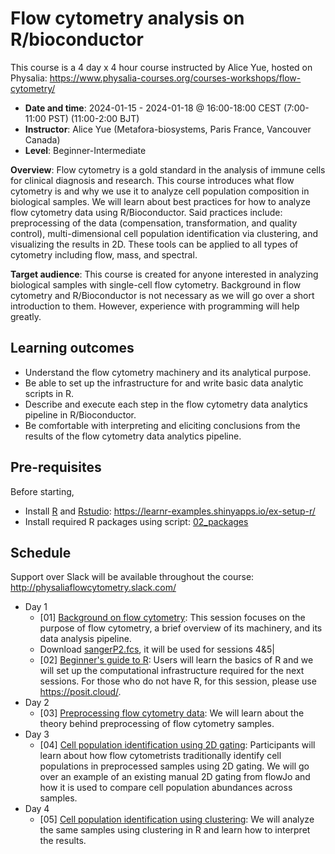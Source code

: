 # Flow cytometry analysis on R/bioconductor

This course is a 4 day x 4 hour course instructed by Alice Yue, hosted on Physalia: https://www.physalia-courses.org/courses-workshops/flow-cytometry/

- **Date and time**: 2024-01-15 - 2024-01-18 @ 16:00-18:00 CEST (7:00-11:00 PST) (11:00-2:00 BJT)
- **Instructor**: Alice Yue (Metafora-biosystems, Paris France, Vancouver Canada)
- **Level**: Beginner-Intermediate

**Overview**: Flow cytometry is a gold standard in the analysis of immune cells for clinical diagnosis and research. This course introduces what flow cytometry is and why we use it to analyze cell population composition in biological samples. We will learn about best practices for how to analyze flow cytometry data using R/Bioconductor. Said practices include: preprocessing of the data (compensation, transformation, and quality control), multi-dimensional cell population identification via clustering, and visualizing the results in 2D. These tools can be applied to all types of cytometry including flow, mass, and spectral.

**Target audience**: This course is created for anyone interested in analyzing biological samples with single-cell flow cytometry. Background in flow cytometry and R/Bioconductor is not necessary as we will go over a short introduction to them. However, experience with programming will help greatly.

## Learning outcomes

- Understand the flow cytometry machinery and its analytical purpose.
- Be able to set up the infrastructure for and write basic data analytic scripts in R.
- Describe and execute each step in the flow cytometry data analytics pipeline in R/Bioconductor.
- Be comfortable with interpreting and eliciting conclusions from the results of the flow cytometry data analytics pipeline.

## Pre-requisites

Before starting,

- Install [R](https://www.r-project.org/) and [Rstudio](https://www.rstudio.com/categories/rstudio-ide/): https://learnr-examples.shinyapps.io/ex-setup-r/
- Install required R packages using script: [02_packages](02_packages.R)

## Schedule

Support over Slack will be available throughout the course: http://physaliaflowcytometry.slack.com/

- Day 1
    - [01] [Background on flow cytometry](https://docs.google.com/presentation/d/1qkEWJLE6fFMY-fGJ1V7cxGwj2TlhV8ybRnwtupt3O7o/edit?usp=sharing): This session focuses on the purpose of flow cytometry, a brief overview of its machinery, and its data analysis pipeline.
    - Download [sangerP2.fcs](https://drive.google.com/file/d/1PpSM93GTj9zejVDZzD89_k3sx7Lc-TQl/view?usp=sharing), it will be used for sessions 4\&5| 
    - [02] [Beginner's guide to R](https://docs.google.com/presentation/d/1oPUWVpwM1-60sFgXknvmElf8yqwHsxnLGJIOeUEWtVs/edit?usp=sharing): Users will learn the basics of R and we will set up the computational infrastructure required for the next sessions. For those who do not have R, for this session, please use https://posit.cloud/.
- Day 2
    - [03] [Preprocessing flow cytometry data](https://docs.google.com/presentation/d/18mVxUs6g5fCtY68M-S_wVcV2qqm4dsp9yMjiaqLHOe0/edit?usp=sharing): We will learn about the theory behind preprocessing of flow cytometry samples.
- Day 3
    - [04] [Cell population identification using 2D gating](https://docs.google.com/presentation/d/14UsDaiAsvemXUoEh5pP47G5NU8TVcMrGVS39grAP1X0/edit?usp=sharing): Participants will learn about how flow cytometrists traditionally identify cell populations in preprocessed samples using 2D gating. We will go over an example of an existing manual 2D gating from flowJo and how it is used to compare cell population abundances across samples.
- Day 4
    - [05] [Cell population identification using clustering](https://docs.google.com/presentation/d/1Hc1-azirEF6bsODBX_G3uehJ7hWcHmaAv68hUMtIn_Y/edit?usp=sharing): We will analyze the same samples using clustering in R and learn how to interpret the results.
